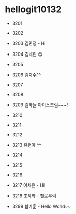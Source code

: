 # hellogit10132
* 3201 


* 3202


* 3203 김민정 - Hi


* 3204 김세린 😋


* 3205

* 3206 김지수^^


* 3207


* 3208


* 3209 김하늘 아이스크림~~~!


* 3210


* 3211


* 3212


* 3213 유현아 ^^


* 3214


* 3215


* 3216


* 3217 이채은 - Hi!


* 3218 조혜라 - 헬로우럭


* 3299 함기훈 - Hello World~~

